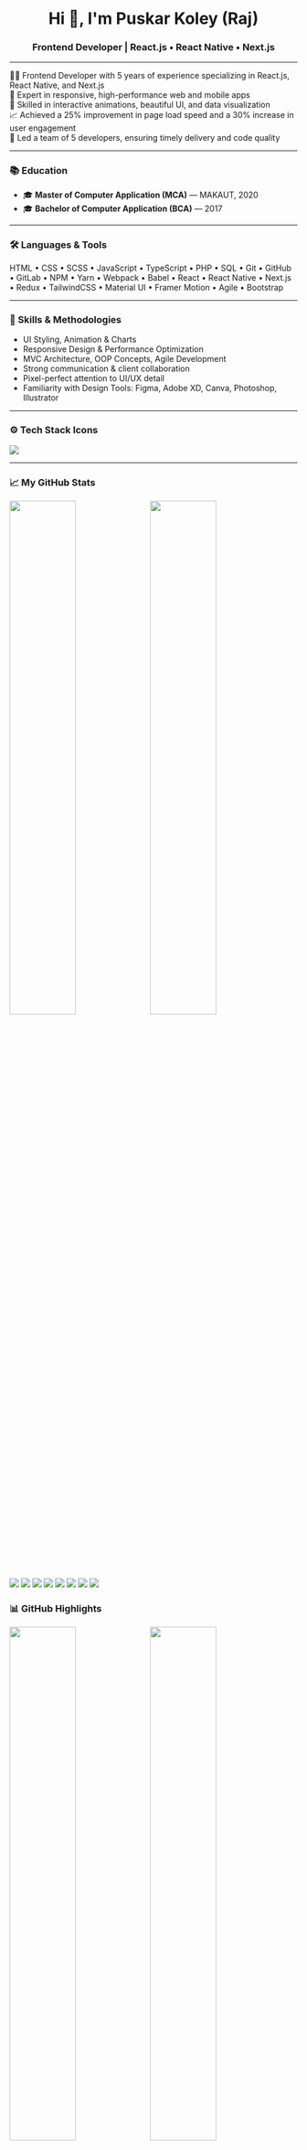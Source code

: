 <h1 align="center">Hi 👋, I'm Puskar Koley (Raj)</h1>
<h3 align="center">Frontend Developer | React.js • React Native • Next.js</h3>

---

👨‍💻 Frontend Developer with 5 years of experience specializing in React.js, React Native, and Next.js  
📱 Expert in responsive, high-performance web and mobile apps  
🎨 Skilled in interactive animations, beautiful UI, and data visualization  
📈 Achieved a 25% improvement in page load speed and a 30% increase in user engagement  
👥 Led a team of 5 developers, ensuring timely delivery and code quality  

---

### 📚 Education

- 🎓 **Master of Computer Application (MCA)** — MAKAUT, 2020  
- 🎓 **Bachelor of Computer Application (BCA)** — 2017  

---

### 🛠️ Languages & Tools

HTML • CSS • SCSS • JavaScript • TypeScript • PHP • SQL • Git • GitHub • GitLab • NPM • Yarn • Webpack • Babel • React • React Native • Next.js • Redux • TailwindCSS • Material UI • Framer Motion • Agile • Bootstrap

---

### 🎨 Skills & Methodologies

- UI Styling, Animation & Charts  
- Responsive Design & Performance Optimization  
- MVC Architecture, OOP Concepts, Agile Development  
- Strong communication & client collaboration  
- Pixel-perfect attention to UI/UX detail  
- Familiarity with Design Tools: Figma, Adobe XD, Canva, Photoshop, Illustrator  

---

### ⚙️ Tech Stack Icons

<p align="left">
  <img src="https://skillicons.dev/icons?i=html,css,scss,js,ts,jquery,php,mysql,react,nextjs,redux,tailwind,bootstrap,d3,kotlin,git,github,bash,webpack,babel,npm,vercel,vite,yarn,vscode,figma,postman" />
</p>

---

### 📈 My GitHub Stats

<p align="left">
  <img src="https://github-readme-stats.vercel.app/api?username=amipuskar&show_icons=true&theme=tokyonight" width="48%" />
  <img src="https://github-readme-stats.vercel.app/api/top-langs/?username=amipuskar&layout=compact&theme=tokyonight" width="48%" />
</p>
<img src="https://github-profile-trophy.vercel.app/?username=amipuskar&theme=tokyonight&column=3&margin-w=15&margin-h=15" />
<img src="https://github-readme-activity-graph.cyclic.app/graph?username=amipuskar&theme=tokyo-night" />
<img src="https://github-readme-stats.vercel.app/api?username=amipuskar&show_icons=true&theme=radical" />

<img src="https://github-readme-stats.vercel.app/api?username=puskarkoley&show_icons=true&theme=radical" />
<img src="https://github-readme-stats.vercel.app/api?username=amipuskar&show_icons=true&theme=radical" />

<img src="https://github-readme-stats.vercel.app/api/top-langs/?username=puskarkoley&layout=compact&theme=radical&exclude_repo=some-old-repo,school-project" />
<img src="https://github-readme-streak-stats.herokuapp.com?user=puskarkoley&theme=tokyonight" />

<img src="https://github-readme-activity-graph.cyclic.app/graph?username=puskarkoley&theme=react-dark" />

### 📊 GitHub Highlights

<p align="left">
  <img src="https://github-readme-stats.vercel.app/api?username=puskarkoley&show_icons=true&hide=stars,issues&theme=radical" width="48%" />
  <img src="https://github-readme-streak-stats.herokuapp.com?user=puskarkoley&theme=radical" width="48%" />
</p>

<p align="left">
  <img src="https://github-readme-activity-graph.cyclic.app/graph?username=puskarkoley&theme=react-dark" />
</p>


![Anurag's GitHub stats]()

---

### 📫 Contact Me

- ✉️ Email: koleypuskar@gmail.com  
- 📞 Phone: +91 9732132016  

---

### 📲 Follow Me on Social Media

<p align="left">
  <a href="https://www.instagram.com/amipuskar" target="_blank">
    <img src="https://img.shields.io/badge/Instagram-%23E4405F.svg?style=for-the-badge&logo=instagram&logoColor=white" />
  </a>
  <a href="https://www.linkedin.com/in/amipuskar" target="_blank">
    <img src="https://img.shields.io/badge/LinkedIn-%230077B5.svg?style=for-the-badge&logo=linkedin&logoColor=white" />
  </a>
  <a href="https://twitter.com/amipuskar" target="_blank">
    <img src="https://img.shields.io/badge/Twitter-%231DA1F2.svg?style=for-the-badge&logo=twitter&logoColor=white" />
  </a>
</p>

---

